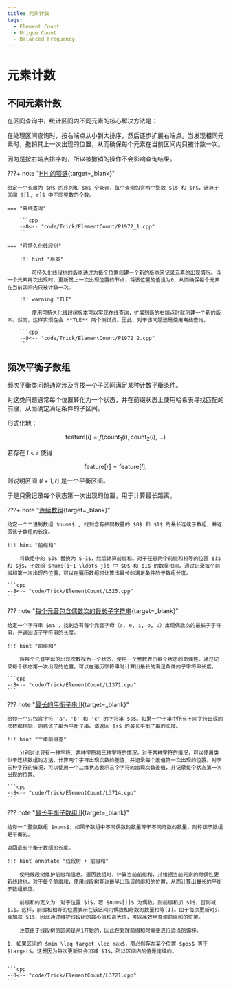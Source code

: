 ```yaml
---
title: 元素计数
tags:
  - Element Count
  - Unique Count
  - Balanced Frequency
---
```


# 元素计数

## 不同元素计数

在区间查询中，统计区间内不同元素的核心解决方法是：

在处理区间查询时，按右端点从小到大排序，然后逐步扩展右端点。当发现相同元素时，撤销其上一次出现的位置，从而确保每个元素在当前区间内只被计数一次。

因为是按右端点排序的，所以被撤销的操作不会影响查询结果。

???+ note "[HH 的项链](https://www.luogu.com.cn/problem/P1972){target=_blank}"

    给定一个长度为 $n$ 的序列和 $m$ 个查询，每个查询包含两个整数 $l$ 和 $r$，计算子区间 $[l, r]$ 中不同整数的个数。

    === "离线查询"

        ```cpp
        --8<-- "code/Trick/ElementCount/P1972_1.cpp"
        ```

    === "可持久化线段树"

        !!! hint "版本"
        
            可持久化线段树的版本通过为每个位置创建一个新的版本来记录元素的出现情况。当一个元素再次出现时，更新其上一次出现位置的节点，将该位置的值设为0，从而确保每个元素在当前区间内只被计数一次。

        !!! warning "TLE"
        
            使用可持久化线段树版本可以实现在线查询，扩展到新的右端点时就创建一个新的版本。然而，这样实现在会 **TLE** 两个测试点。因此，对于该问题还是使用离线查询。

        ```cpp
        --8<-- "code/Trick/ElementCount/P1972_2.cpp"
        ```

## 频次平衡子数组

频次平衡类问题通常涉及寻找一个子区间满足某种计数平衡条件。

对这类问题通常每个位置转化为一个状态，并在前缀状态上使用哈希表寻找匹配的前缀，从而确定满足条件的子区间。

形式化地：

$$
\text{feature}[i] = f(\text{count}_1(i), \text{count}_2(i), \dots)
$$

若存在 $l < r$ 使得

$$
\text{feature}[r] = \text{feature}[l],
$$

则说明区间 $(l+1, r]$ 是一个平衡区间。

于是只需记录每个状态第一次出现的位置，用于计算最长距离。

???+ note "[连续数组](https://leetcode.cn/problems/contiguous-array/description/){target=_blank}"

    给定一个二进制数组 $nums$ , 找到含有相同数量的 $0$ 和 $1$ 的最长连续子数组，并返回该子数组的长度。

    !!! hint "前缀和"

        将数组中的 $0$ 替换为 $-1$，然后计算前缀和。对于任意两个前缀和相等的位置 $i$ 和 $j$，子数组 $nums[i+1 \ldots j]$ 中 $0$ 和 $1$ 的数量相同。通过记录每个前缀和第一次出现的位置，可以在遍历数组时计算出最长的满足条件的子数组长度。

    ```cpp
    --8<-- "code/Trick/ElementCount/L525.cpp"
    ```

??? note "[每个元音包含偶数次的最长子字符串](https://leetcode.cn/problems/find-the-longest-substring-containing-vowels-in-even-counts/description/){target=_blank}"

    给定一个字符串 $s$ ，找到含有每个元音字母（a, e, i, o, u）出现偶数次的最长子字符串，并返回该子字符串的长度。

    !!! hint "前缀和"

        将每个元音字母的出现次数视为一个状态，使用一个整数表示每个状态的奇偶性。通过记录每个状态第一次出现的位置，可以在遍历字符串时计算出最长的满足条件的子字符串长度。

    ```cpp
    --8<-- "code/Trick/ElementCount/L1371.cpp"
    ```

??? note "[最长的平衡子串 II](https://leetcode.cn/problems/longest-balanced-substring-ii/description/){target=_blank}"

    给你一个只包含字符 'a'、'b' 和 'c' 的字符串 $s$。如果一个子串中所有不同字符出现的次数都相同，则称该子串为平衡子串。请返回 $s$ 的最长平衡子串的长度。

    !!! hint "二维前缀差"

        分别讨论只有一种字符、两种字符和三种字符的情况。对于两种字符的情况，可以使用类似于连续数组的方法，计算两个字符出现次数的差值，并记录每个差值第一次出现的位置。对于三种字符的情况，可以使用一个二维状态表示三个字符的出现次数差值，并记录每个状态第一次出现的位置。

    ```cpp
    --8<-- "code/Trick/ElementCount/L3714.cpp"
    ```

??? note "[最长平衡子数组 II](https://leetcode.cn/problems/longest-balanced-subarray-ii/description/){target=_blank}"

    给你一个整数数组 $nums$，如果子数组中不同偶数的数量等于不同奇数的数量，则称该子数组是平衡的。

    返回最长平衡子数组的长度。

    !!! hint annotate "线段树 + 前缀和"

        使用线段树维护前缀和信息。遍历数组时，计算当前前缀和，并根据当前元素的奇偶性更新线段树。对于每个前缀和，使用线段树查询最早出现该前缀和的位置，从而计算出最长的平衡子数组长度。

        前缀和的定义为：对于位置 $i$，若 $nums[i]$ 为偶数，则前缀和加 $1$，否则减 $1$。这样，前缀和相等的位置表示在该区间内偶数和奇数的数量相等(1)。由于每次更新时只会加减 $1$，因此通过维护线段树的最小值和最大值，可以高效地查询前缀和的位置。

        注意由于线段树的区间是从1开始的，因此在处理前缀和时需要进行适当的偏移。

    1. 如果区间的 $min \leq target \leq max$，那必然存在某个位置 $pos$ 等于 $target$。这是因为每次更新只会加减 $1$，所以区间内的值是连续的。
        

    ```cpp
    --8<-- "code/Trick/ElementCount/L3721.cpp"
    ```